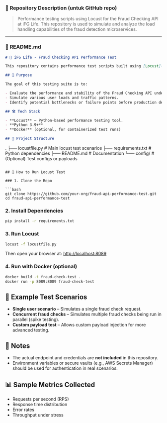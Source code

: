 
### 📝 **Repository Description (untuk GitHub repo)**

> Performance testing scripts using Locust for the Fraud Checking API at iFG Life. This repository is used to simulate and analyze the load handling capabilities of the fraud detection microservices.

---

### 📄 **README.md**

```markdown
# 🚀 iFG Life - Fraud Checking API Performance Test

This repository contains performance test scripts built using [Locust](https://locust.io) to test the scalability and responsiveness of the **Fraud Checking API** at **iFG Life**.

## 📌 Purpose

The goal of this testing suite is to:

- Evaluate the performance and stability of the Fraud Checking API under load.
- Simulate various user loads and traffic patterns.
- Identify potential bottlenecks or failure points before production deployment.

## 🛠️ Tech Stack

- **Locust** – Python-based performance testing tool.
- **Python 3.9+**
- **Docker** (optional, for containerized test runs)

## 📂 Project Structure

```
.
├── locustfile.py         # Main locust test scenarios
├── requirements.txt      # Python dependencies
├── README.md             # Documentation
└── config/               # (Optional) Test configs or payloads
```

## 🚦 How to Run Locust Test

### 1. Clone the Repo

```bash
git clone https://github.com/your-org/fraud-api-performance-test.git
cd fraud-api-performance-test
```

### 2. Install Dependencies

```bash
pip install -r requirements.txt
```

### 3. Run Locust

```bash
locust -f locustfile.py
```

Then open your browser at: [http://localhost:8089](http://localhost:8089)

### 4. Run with Docker (optional)

```bash
docker build -t fraud-check-test .
docker run -p 8089:8089 fraud-check-test
```

## 🧪 Example Test Scenarios

- **Single user scenario** – Simulates a single fraud check request.
- **Concurrent fraud checks** – Simulates multiple fraud checks being run in parallel (spike testing).
- **Custom payload test** – Allows custom payload injection for more advanced testing.

## 🔐 Notes

- The actual endpoint and credentials are **not included** in this repository.
- Environment variables or secure vaults (e.g., AWS Secrets Manager) should be used for authentication in real scenarios.

## 📊 Sample Metrics Collected

- Requests per second (RPS)
- Response time distribution
- Error rates
- Throughput under stress

